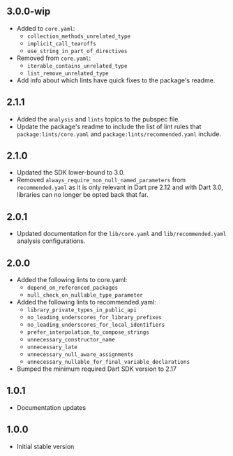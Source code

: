## 3.0.0-wip

- Added to `core.yaml`:
    - `collection_methods_unrelated_type`
    - `implicit_call_tearoffs`
    - `use_string_in_part_of_directives`
- Removed from `core.yaml`:
    - `iterable_contains_unrelated_type`
    - `list_remove_unrelated_type`
- Add info about which lints have quick fixes to the package's readme.

## 2.1.1

- Added the `analysis` and `lints` topics to the pubspec file.
- Update the package's readme to include the list of lint rules that
  `package:lints/core.yaml` and `package:lints/recommended.yaml` include.

## 2.1.0

- Updated the SDK lower-bound to 3.0.
- Removed `always_require_non_null_named_parameters` from `recommended.yaml`
  as it is only relevant in Dart pre 2.12 and with Dart 3.0, libraries can
  no longer be opted back that far.

## 2.0.1

- Updated documentation for the `lib/core.yaml` and `lib/recommended.yaml`
  analysis configurations.

## 2.0.0

- Added the following lints to core.yaml:
    - `depend_on_referenced_packages`
    - `null_check_on_nullable_type_parameter`
- Added the following lints to recommended.yaml:
    - `library_private_types_in_public_api`
    - `no_leading_underscores_for_library_prefixes`
    - `no_leading_underscores_for_local_identifiers`
    - `prefer_interpolation_to_compose_strings`
    - `unnecessary_constructor_name`
    - `unnecessary_late`
    - `unnecessary_null_aware_assignments`
    - `unnecessary_nullable_for_final_variable_declarations`
- Bumped the minimum required Dart SDK version to 2.17

## 1.0.1

- Documentation updates

## 1.0.0

- Initial stable version
